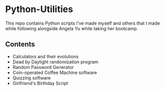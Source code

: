 # Python-Utilities
This repo contains Python scripts I've made myself and others that I made while following alongside Angela Yu while taking her bootcamp.

## Contents
- Calculators and their evolutions
- Dead by Daylight randomization program
- Random Password Generator
- Coin-operated Coffee Machine software
- Quizzing software
- Girlfriend's Birthday Script
